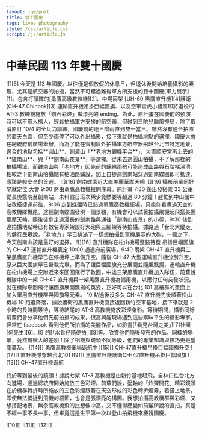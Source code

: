 ```yaml
---
layout: jqm/post
title: 雙十國慶
tags: lives photography
style: /css/article.css
script: /js/article.js
---
```

# 中華民國 113 年雙十國慶

<span class="gallery float-left">
    ![][5]
</span>
今天是 113 年國慶。以往僅是個放假的休息日，但退休後開始培養攝影的興趣，尤其是航空器的拍攝，當然不可錯過難得軍方所支援的雙十國慶[軍力展示][1]。包含打頭陣的[勇鷹高級教練機][2]、中場兩架 [UH-60 黑鷹直升機][4]護衛 [CH-47 Chinook][3] 運輸直升機吊掛巨幅國旗、以及空軍雷虎小組駕即將退役的 AT-3 教練機施放「鑽石彩煙」做漂亮的 ending。為此，原計畫在國慶前的預演時可以不用人擠人，輕鬆拍攝軍方支援的航空器，但碰到三陀兒颱風攪局，除了取消原訂 10/4 的全兵力訓練，國慶前的連日陰雨直到雙十當日。雖然沒有適合拍照的藍天白雲，但至少雨停了可以外出攝影，接下來就是拍攝地點的選擇。國慶大會在總統府前廣場舉辦，而為了能在管制區外拍攝軍方航空器飛越台北市特定地景，適合的地點包括**圓山**、劍潭山「**老地方觀機平台**」、大直順安宮再上去的**雞南山**、與「**劍南山夜景**」等選擇。從未去過圓山拍攝，不了解那裡的拍攝場域，而雞南山與「老地方」因先前的綿綿雨勢可能造成山路與石階梯濕滑，相較之下劍南山拍攝點有柏油路鋪設，加上自捷運劍南站穿過劍南蝶園即可抵達，應該是較安全的首選。

<span class="gallery float-right">
    ![][18]
    劍南蝶園近大直美麗華摩天輪
    ![][19]
    攝影前輩同好早就定位
</span>
大會 9:00 將由勇鷹高教機拉開序幕。原計畫 7:30 後出發搭乘 33 公車從長庚醫院至劍南站，未料假日班次稀少竟然要等超過 80 分鐘！趕忙到中山國中站改搭捷運前往，9:06 走到蝶園時已錯過勇鷹高教機衝場，只能仰看畫過天空的高教機隊機尾。途經劍南蝶園發現一個景觀，有機會可以試著拍攝飛機起飛搭美麗華摩天輪。隨後徒步走過漫長的劍南路與通往「劍南山夜景」的小徑，9:30 後到達拍攝地點時已有數名專家架設好大砲與三腳架等待拍攝。據路過「台北大縱走」的健行民眾說，「老地方」早已排滿了一樣想拍攝到軍機展示的大砲，一聽之下，今天劍南山該是最好的選擇。

<span class="gallery float-left" style="clear:left">
    ![][16]
    直升機隊在松山機場整裝待發
</span>
吊掛巨幅國旗的 CH-47 運輸直升機表定 10:00 通過府前廣場，9:40 兩架 CH-47 直升機與三架黑鷹直升機早已在停機坪上準備升空。隨後 CH-47 大型運輸直升機分別升空，原來巨大國旗早已掛載完畢。而為了讓巨幅國旗充分展開並隨風飄揚，運輸直升機在松山機場上空附近來來回回飛行了數圈，中途三架黑鷹直升機加入隊伍，前輩說機隊中的一架 CH-47 直升機與一架黑鷹直升機為備用機，以應付任何突發狀況。就在機隊來回飛行讓國旗展開飄揚的英姿，正好可以在台北 101 高樓群的畫面上加入軍用直升機群與國旗等元素。
10 點過後沒多久 CH-47 直升機先後順著松山機場 10 跑道降落，據說護衛的黑鷹直升機直接返回新竹空軍基地，接下來就是 2 小時的長時間等待，等待結尾的 AT-3 高教機施放彩煙身影。等待期間，攝影同好前輩們會分享他們先前拍攝的成果，很高興能現場遇到這些素昧平生的攝影專家，經常在 facebook 看到他們所拍攝的美麗作品，如臉書[「看見台灣之美」][7]社團[何先生][6]、IG 的[「水番仔隨便拍」][8]等。欣賞他們隨後發布的作品，同樣的場景，竟然有蠻大的差別！除了相機與鏡頭不同等級，他們的專業知識與技巧更是望塵莫及。

<span class="gallery" style="clear:both">
    ![14][]
    勇鷹高教機衝場返航中
    ![15][]
    CH-47直升機吊掛巨幅國旗升空
    ![17][]
    直升機隊穿越台北101
    ![9][]
    黑鷹直升機護衛CH-47直升機吊掛巨幅國旗
    ![13][]
    CH-47直升機返航
</span>

終於等到最後的鏡頭！據說七架 AT-3 高教機是由新竹基地起飛，自林口往台北方向進場，通過總統府開始施放三色彩煙。前輩們說，壓軸的「炸彈開花」精彩鏡頭在於機群轉折時所施放的三色彩煙跟著在天空形成的彩色轉折煙霧，若搭上地景，即使無法捕捉到飛機的細節，也會是張漂亮的構圖。我想拍攝高教機群與彩煙、又想搭配地景，無奈高教機飛的比想像中高，又不懂得應變如前輩所說的直拍，真是不經一事不長一事，但畢竟這是生平第一次以登山拍飛機來慶祝國慶。

<span class="gallery">
    ![10][]
    ![11][]
    ![12][]
</span>

[1]: https://news-data.pts.org.tw/media/215733/photo.png "國慶節目表"
[2]: https://zh.wikipedia.org/zh-tw/T-BE5A%E9%AB%98%E7%B4%9A%E6%95%99%E7%B7%B4%E6%A9%9F "T-BE5A勇鷹訓練機"
[3]: https://zh.wikipedia.org/zh-tw/CH-47_%E5%A5%91%E5%8A%AA%E5%85%8B "CH-47契努克運輸直升機"
[4]: https://zh.wikipedia.org/zh-tw/UH-60%E9%BB%91%E9%B9%B0%E7%9B%B4%E5%8D%87%E6%9C%BA "UH-60黑鷹直升機"
[5]: https://cpok.tw/wp-content/uploads/2023/09/unnamed-file-101.jpg "國慶大會空中操演規劃"
[6]: https://www.facebook.com/groups/683112876978552/user/100000244908950/ "臉書「看見台灣之美」社團何先生"
[7]: https://www.facebook.com/groups/683112876978552 "臉書「看見台灣之美」社團"
[8]: https://www.instagram.com/tsa_tinga_photograhy/ "臉書「水番仔隨便拍」的 Instagram"
[9]: https://lh3.googleusercontent.com/pw/AP1GczOw_HSze2IsKREO_zDD_Ou7nvbs8Q-DQO4_oOaznCuytY37-8HZeta8o-txoPLpmJc8UZPfwhD7upbgTsK8fgFVCzhqvwv4Iq3Lx_QZaeQEboRbbsX6f3hFc_xrOdFEEhqr3dlHOolty2JE5ytyGlHH=w1435-h923-s-no-gm
[10]: https://lh3.googleusercontent.com/pw/AP1GczMx3pcQGSotbymwegsFtpNgJWuVcuPqWqegqn60n_bXwJy2J3nwOePiPB1y8i4lX1XARw6IMe2f3OBvK1w8cq_I4k2FXS1JhxVjemE2YjuxJB4gQxcEV_X1qvV0Q4zB-rdDEajtzkrkixvlPxS47_GO=w1435-h923-s-no-gm
[11]: https://lh3.googleusercontent.com/pw/AP1GczO28oJF84jHDEo0rAYHuqYK5cRUIvU2SbKmIt5_4bJqnBdwJqR680-7V9teU6Uxls1r8dSYQzInxHkScbbR-ncEcqX2-inMp8Dx0h0I3o_1SLvnJVJUupYsPY3wzin8DTRcOUSVjwQaHoGKsN5TaYXF=w1640-h923-s-no-gm
[12]: https://lh3.googleusercontent.com/pw/AP1GczMCNVtrB4gPFiU7BEHu3pbCRSyzDk-H3NFuehM8mzwRXlJPuApyd-RB1QIawCfLzutK421SpYR43fIEtI4H9WNFZuxkScg45iEKqu2esZqloI8-vYlik9WBQ7vLwTs8lEl8RtDXu4Mty1r9n9qPF8kO=w1435-h923-s-no-gm
[13]: https://lh3.googleusercontent.com/pw/AP1GczMTEPvNqlX79eauAqYT4jd636CdYI4Xy9L-z1Ykslx7heMO1pw099oA4iwLhFQF8mlWx3WLOBqrUv7FEl7NaWsn8PHlALwcC6O9OjbiRGMJDJYOc_4AFsCmde0XzlcpVFwYpeGswfKciLfed3HA_4ez=w1435-h923-s-no-gm
[14]: https://lh3.googleusercontent.com/pw/AP1GczPcYfNSpC7IWvCgteMEBTJxM8hrXirUotRk5pGZezfl5EfT_yXdOREcAvhEHfZ4p56VRtjqkIUty-SQGf9AwYGvhFvAHAdImRPGhlGYbhW9KGKeD7-JcinDBZk4hNWu2dAoRDh57RDciB6Do9fOQrGz=w1606-h904-s-no-gm
[15]: https://lh3.googleusercontent.com/pw/AP1GczM9qRt-LZ5hPaJO6hOUgGqGchrfiYNZVRsZwWp2T7pxtv55UduUtzZZi45vQperF2ptn1rp02HjlFba0-4QUwMI2PSPScQt_CdEVC7VjBmuS22TNUcfujbn2S43zIxjBTRa2Kuki8UDD7AoWcdKagmI=w1406-h904-s-no-gm
[16]: https://lh3.googleusercontent.com/pw/AP1GczMZebRAEdNHnl9KevfLXq-kdzaEPx-EOvVC--FaLV4FhM_ZmTni6mu38xf2jQdMXQ0GDtgG5U0ZCZcYRBb7PCrxAg7XR6plS8bUnjh2_ur6QUyzbxxDbUCqj7ff-_krd_IDxvPqOewnh7rt4-RIZAFW=w1409-h904-s-no-gm
[17]: https://lh3.googleusercontent.com/pw/AP1GczMYvRPUURLLcXjZikjNYYTS6hOKjPzi4qklIw_2mW3c8CT0wDUtWRFRZ-1nKDe9ZmMLB4uIUyKs-ET2DN9UvvzqkBN5tnUvDglNOgZLMnkFjmsayh92U4c_Les9fz4njwQ_-jeQ5oOJXCbJvwJxGmFG=w1406-h904-s-no-gm
[18]: https://media.githubusercontent.com/media/ttzeng/ttzeng.github.io/master/doc/assets/{{page.date|date:"%Y%m%d"}}/劍南蝶園.jpg "劍南蝶園觀景平台"
[19]: https://media.githubusercontent.com/media/ttzeng/ttzeng.github.io/master/doc/assets/{{page.date|date:"%Y%m%d"}}/攝影前輩們.jpg "航空器攝影同好"
